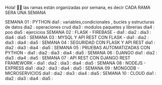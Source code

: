Hola! 👋🏻 las ramas están organizadas por semana, es decir CADA RAMA SERA UNA SEMANA

SEMANA 01 : PYTHON
dia1 : variables,condicionales , bucles y estructuras de datos
dia2 : operaciones crud
dia3 : modulos paquetes y librerias
dia4 : poo
dia5 : ejercicios
SEMANA 02 : FLASK - FIREBASE -
dia1 :
dia2 :
dia3 :
dia4 :
dia5 :
SEMANA 03 : MYSQL Y API REST CON FLASK -
dia1 :
dia2 :
dia3 :
dia4 :
dia5 :
SEMANA 04 : SEGURIDAD CON FLASK Y API REST
dia1 :
dia2 :
dia3 :
dia4 :
dia5 :
SEMANA 05 : PRUEBAS AUTOMATIZADAS CON PYTHON -
dia1 :
dia2 :
dia3 :
dia4 :
dia5 :
SEMANA 06 : DJANGO
dia1 :
dia2 :
dia3 :
dia4 :
dia5 :
SEMANA 07 : API REST CON DJANGO REST FRAMEWORK -
dia1 :
dia2 :
dia3 :
dia4 :
dia5 :
SEMANA 08 : NODEJS - EXPRESS
dia1 :
dia2 :
dia3 :
dia4 :
dia5 :
SEMANA 09 : MONGODB - MICROSERVICIOS
dia1 :
dia2 :
dia3 :
dia4 :
dia5 :
SEMANA 10 : CLOUD
dia1 :
dia2 :
dia3 :
dia4 :
dia5 :
